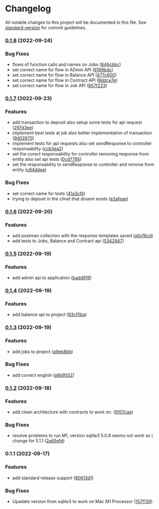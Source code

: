 # Changelog

All notable changes to this project will be documented in this file. See [standard-version](https://github.com/conventional-changelog/standard-version) for commit guidelines.

### [0.1.8](https://github.com/viniciusgomes/challange-deel/compare/v0.1.7...v0.1.8) (2022-09-24)


### Bug Fixes

* flows of function calls and names on Jobs ([846cbbc](https://github.com/viniciusgomes/challange-deel/commit/846cbbc24cf9c290c0ae3713295088c2b7519d86))
* set correct name for flow in ADmin API ([6199bdc](https://github.com/viniciusgomes/challange-deel/commit/6199bdce298874ee69083be5adab1e6684f46a03))
* set correct name for flow in Balance API ([477c600](https://github.com/viniciusgomes/challange-deel/commit/477c600152e6b4a8d634a327e670f9971edc1ea7))
* set correct name for flow in Contract API ([8ddce7e](https://github.com/viniciusgomes/challange-deel/commit/8ddce7e2f9e808330b0a72cb322f64289d2e8e99))
* set correct name for flow in Job API ([657f223](https://github.com/viniciusgomes/challange-deel/commit/657f22343b5f67d0806934e622be08ca4da39ce5))

### [0.1.7](https://github.com/viniciusgomes/challange-deel/compare/v0.1.6...v0.1.7) (2022-09-23)


### Features

* add transaction to deposit also setup some tests for api request ([297d3ee](https://github.com/viniciusgomes/challange-deel/commit/297d3eeff1fef6495b9f48cfc6d637e6c5949398))
* implement best tests at job also better implementation of transaction ([9d02870](https://github.com/viniciusgomes/challange-deel/commit/9d028709f98cc51f381a9e716ce997e8e1d5ed47))
* implement tests for api requests also set sendResponse to controller responsability ([ccb3ea2](https://github.com/viniciusgomes/challange-deel/commit/ccb3ea29180625280704a66b73f45ddf2a81fe73))
* set the corect responsability for controller removing response from entity also set api tests ([0cd7795](https://github.com/viniciusgomes/challange-deel/commit/0cd7795479a77b7f0e7ad69498adc89899a15ede))
* set the responsability to sendResponse to controller and remove from entity ([c84ddea](https://github.com/viniciusgomes/challange-deel/commit/c84ddeab90f0127ab8388edadf7c0788bfca04ea))


### Bug Fixes

* set correct name for tests ([41a3cf4](https://github.com/viniciusgomes/challange-deel/commit/41a3cf4ececdc9139c79e24302a99b7c9fdebfb4))
* trying to deposit in the clinet that dosent exists ([e2afeae](https://github.com/viniciusgomes/challange-deel/commit/e2afeae8b70e7af42ee6f33f2b0101028e1a33d6))

### [0.1.6](https://github.com/viniciusgomes/challange-deel/compare/v0.1.5...v0.1.6) (2022-09-20)


### Features

* add postman collection with the response templates saved ([a0cf8cd](https://github.com/viniciusgomes/challange-deel/commit/a0cf8cd105137099569508a395f1c693c4de0ffd))
* add tests to Jobs, Balance and Contract api ([5342847](https://github.com/viniciusgomes/challange-deel/commit/5342847c64f7e01af5a920ba9f0b8ba5bb001cf4))

### [0.1.5](https://github.com/viniciusgomes/challange-deel/compare/v0.1.4...v0.1.5) (2022-09-19)


### Features

* add admin api to application ([badd916](https://github.com/viniciusgomes/challange-deel/commit/badd9167ce063ccbc2a693e04ddd9c0070dfb63f))

### [0.1.4](https://github.com/viniciusgomes/challange-deel/compare/v0.1.3...v0.1.4) (2022-09-19)


### Features

* add balance api to project ([83cf5ba](https://github.com/viniciusgomes/challange-deel/commit/83cf5ba9918392ff1d5cad58d68794daac6594a2))

### [0.1.3](https://github.com/viniciusgomes/challange-deel/compare/v0.1.2...v0.1.3) (2022-09-19)


### Features

* add jobs to project ([a9eb8bb](https://github.com/viniciusgomes/challange-deel/commit/a9eb8bb9eb2fcb04c7d7ea5585ef65305515c290))


### Bug Fixes

* add correct english ([a8b9552](https://github.com/viniciusgomes/challange-deel/commit/a8b9552d34ee868b8d2731581b8a3029d47dbd55))

### [0.1.2](https://github.com/viniciusgomes/challange-deel/compare/v0.1.1...v0.1.2) (2022-09-18)


### Features

* add clean architecture with contracts to work on. ([9107cae](https://github.com/viniciusgomes/challange-deel/commit/9107cae32df0e6e60a1480a149aa83b05821aa25))


### Bug Fixes

* resolve problems to run M1, version sqlite3 5.0.8 seems not work so i change for 5.1.1 ([2a65efd](https://github.com/viniciusgomes/challange-deel/commit/2a65efd93c284ef32f048e4235bb799c04ee31f5))

### 0.1.1 (2022-09-17)


### Features

* add standard release support ([80613d1](https://github.com/viniciusgomes/challange-deel/commit/80613d1c80f59b53b502e43c3e9ebdf30df228db))


### Bug Fixes

* Upadate version from sqlite3 to work on Mac M1 Processor ([157f139](https://github.com/viniciusgomes/challange-deel/commit/157f13915185622fcb6ca10a00e5c8f5946f113b))
